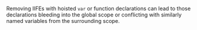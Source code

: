 Removing IIFEs with hoisted `var` or function declarations can lead to those declarations bleeding into the global scope or conflicting with similarly named variables from the surrounding scope.